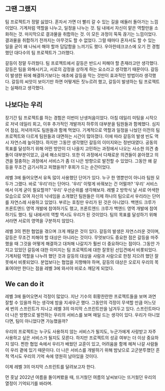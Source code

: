 ##  그땐 그랬지

팀 프로젝트가 정말 싫었다. 혼자서 가면 더 빨리 갈 수 있는 길을 에둘러 돌아가는 느낌이었다. 기계처럼 역할을 나누고, 일정을 나누는 것. 팀 내에서 자신이 맡은 역할만을 소화하는 것. 마지막으로 결과물을 취합하는 것. 이 모든 과정이 뚝뚝 끊기는 느낌이었다. 결과물을 취합하기 전까지는 아무것도 할 수 없었다. 그럴 때마다 혼자서도 할 수 있는 일을 굳이 왜 나눠서 해야 할까 답답함을 느끼기도 했다. 우아한테크코스에 오기 전 경험했던 대다수의 팀 프로젝트가 그러했다. 

갈등이 정말 두려웠다. 팀 프로젝트에서 갈등은 반드시 피해야 할 존재라고만 생각했다. 갈등은 팀을 와해시키고, 서로의 감정을 상하게 하는 요소라고 생각했기 때문이다. 갈등이 발생한 뒤에 해결하기보다는 애초에 갈등을 막는 것만이 효과적인 방법이라 생각했다. 갈등의 씨앗이 보이기만 하면 어떻게든 짓누르려 했고, 갈등이 발생하는 팀 프로젝트는 실패라고 생각했다. 

## 나보다는 우리

장기간 팀 프로젝트를 하는 경험은 이번이 난생처음이었다. 아침 데일리 미팅을 시작으로 저녁 데일리 회고, 이후 추가적인 개발까지 하루의 대부분을 팀원들과 함께했다. 심지어 점심, 저녁까지도 팀원들과 함께 먹었다. 기계적으로 역할과 일정을 나눴던 이전의 팀 프로젝트와 다르게 팀원들과 대면하는 시간이 많아졌다. 이에 따라 갈등의 발생 빈도 역시 자연스레 높아졌다. 하지만 그동안 생각했던 갈등의 이미지와는 정반대였다. 공동의 목표를 달성하기 위해 어떤 방안이 더 나을지 고민하는 과정에서 나오는 사소한 의견 충돌이 대부분이었고, 금세 해소되었다. 또한 이 과정에서 다채로운 의견들이 쏟아졌고 의견을 절충하는 과정에서 서비스가 좀 더 나은 방향으로 발전할 수 있었다. 그동안 왜 갈등을 무조건 금기시하고 피했을까? 후회가 드는 순간이었다.

레벨 3에 들어오면서 유독 많이 사용했던 단어가 있다. 누구 한 명뿐만이 아니라 팀원 모두가 그랬다. 바로 '우리'라는 단어다. '우리' 이렇게 바꿔보는 건 어떨까? '우리' 서비스에서 이게 굳이 필요할까? '우리' 우선순위를 생각해보자. 레벨 2 방학식 날 서로 어색한 모습으로 모여 자신의 닉네임을 소개했던 팀원들은 이제 하나의 팀으로서 우리라는 단어를 자연스레 사용하고 있었다. 부르는 호칭만 우리가 된 것은 아니었다. 백엔드 크루가 프론트엔드 영역 개발에 참여하기도 했고, 프론트엔드 크루가 백엔드 영역 개발에 참여하기도 했다. 팀 내에서의 역할 역시도 우리가 된 것이었다. 팀의 목표를 달성하기 위해서라면 서로의 영역을 구분하지 않았다.  

레벨 3의 찐한 협업을 겪으며 크게 깨달은 것이 있다. 갈등의 발생은 자연스러운 것이며, 갈등은 무조건 피해야 할 대상은 아니라는 것이다. 무엇보다도 중요한 점은 갈등을 마주했을 때 그것을 어떻게 해결하고 대처해 나갈지가 훨씬 더 중요하다는 점이다. 그동안 가지고 있었던 갈등에 대한 이미지는 팀 프로젝트에 대한 잘못된 선입견에서 비롯되었다. 기계처럼 역할을 나누려 했던 것과 갈등의 대상을 사람과 사람으로 한정 지으려 했던 잘못에서 비롯되었다. 분업보다는 협업을 지향해야 하며, 갈등의 대상은 오로지 우리의 목표여야만 한다는 점을 레벨 3에 와서야 비로소 깨닫게 되었다.

## We can do it

레벨 3에 들어오면서 걱정이 많았다. 지난 기수의 휘황찬란한 프로젝트들을 보며 과연 잘할 수 있을까 하는 생각에 밤을 지새우곤 했다. 그동안의 걱정이 무색할 만큼 어느덧 세 번의 스프린트가 지나고 레벨 3의 마지막 스프린트만을 남겨두고 있다. 스프린트마다 더 나은 방향으로 발전하는 우리의 서비스를 보며 매일 드는 생각이 있다. 우리가 아니었다면, 팀이 아니었다면 가능했을까?

우리의 프로젝트는 누구도 사용하지 않는 서비스가 될지도, 누군가에게 사랑받고 자주 사용하고 싶은 서비스가 될지도 모른다. 하지만 프로젝트의 성공 여부는 더 이상 중요하지 않다. 찐한 협업 속에서 우리가 배웠던 교훈이 있고, 어려움을 함께 헤쳐 나갈 사람들이 우리 곁에 있기 때문이다. 더 나은 서비스를 개발하기 위해 밤낮으로 고군분투했던 흔적 역시도 우리의 기억 속에 영원히 남아있을 것이다.

이제 레벨 3의 마지막 스프린트를 달려보고자 한다. 

먼 훗날 2022년 여름을 돌이켜봤을 때, 뜨거웠던 여름의 날씨보다는 뜨거웠던 우리의 열정이 기억되기를 바라며.
